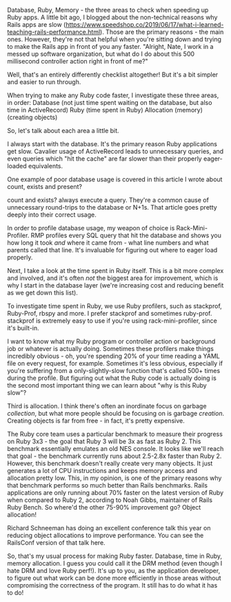 Database, Ruby, Memory - the three areas to check when speeding up Ruby apps.
A little bit ago, I blogged about the non-technical reasons why Rails apps are slow (https://www.speedshop.co/2019/06/17/what-i-learned-teaching-rails-performance.html). Those are the primary reasons - the main ones. However, they're not that helpful when you're sitting down and trying to make the Rails app in front of you any faster. "Alright, Nate, I work in a messed up software organization, but what do I do about this 500 millisecond controller action right in front of me?"

Well, that's an entirely differently checklist altogether! But it's a bit simpler and easier to run through.

When trying to make any Ruby code faster, I investigate these three areas, in order:
Database (not just time spent waiting on the database, but also time in ActiveRecord)
Ruby (time spent in Ruby)
Allocation (memory) (creating objects)

So, let's talk about each area a little bit.

I always start with the database. It's the primary reason Ruby applications get slow. Cavalier usage of ActiveRecord leads to unnecessary queries, and even queries which "hit the cache" are far slower than their properly eager-loaded equivalents.

One example of poor database usage is covered in this article I wrote about count, exists and present?

count and exists? always execute a query. They're a common cause of unnecessary round-trips to the database or N+1s. That article goes pretty deeply into their correct usage.

In order to profile database usage, my weapon of choice is Rack-Mini-Profiler. RMP profiles every SQL query that hit the database and shows you how long it took *and* where it came from - what line numbers and what parents called that line. It's invaluable for figuring out where to eager load properly.

Next, I take a look at the time spent in Ruby itself. This is a bit more complex and involved, and it's often *not* the biggest area for improvement, which is why I start in the database layer (we're increasing cost and reducing benefit as we get down this list).

To investigate time spent in Ruby, we use Ruby profilers, such as stackprof, Ruby-Prof, rbspy and more. I prefer stackprof and sometimes ruby-prof. stackprof is extremely easy to use if you're using rack-mini-profiler, since it's built-in.

I want to know what my Ruby program or controller action or background job or whatever is actually doing. Sometimes these profilers make things incredibly obvious - oh, you're spending 20% of your time reading a YAML file on every request, for example. Sometimes it's less obvious, especially if you're suffering from a only-slightly-slow function that's called 500+ times during the profile. But figuring out what the Ruby code is actually doing is the second most important thing we can learn about "why is this Ruby slow"?

Third is allocation. I think there's often an inordinate focus on garbage *collection*, but what more people should be focusing on is garbage *creation*. Creating objects is far from free - in fact, it's pretty expensive.

The Ruby core team uses a particular benchmark to measure their progress on Ruby 3x3 - the goal that Ruby 3 will be 3x as fast as Ruby 2. This benchmark essentially emulates an old NES console. It looks like we'll reach that goal - the benchmark currently runs about 2.5-2.8x faster than Ruby 2. However, this benchmark doesn't really create very many objects. It just generates a lot of CPU instructions and keeps memory access and allocation pretty low. This, in my opinion, is one of the primary reasons why that benchmark performs so much better than Rails benchmarks. Rails applications are only running about 70% faster on the latest version of Ruby when compared to Ruby 2, according to Noah Gibbs, maintainer of Rails Ruby Bench. So where'd the other 75-90% improvement go? Object allocation!

Richard Schneeman has doing an excellent conference talk this year on reducing object allocations to improve performance. You can see the RailsConf version of that talk here.

So, that's my usual process for making Ruby faster. Database, time in Ruby, memory allocation. I guess you could call it the DRM method (even though I hate DRM and love Ruby perf!). It's up to you, as the application developer, to figure out what work can be done more efficiently in those areas without compromising the correctness of the program. It still has to do what it has to do!
